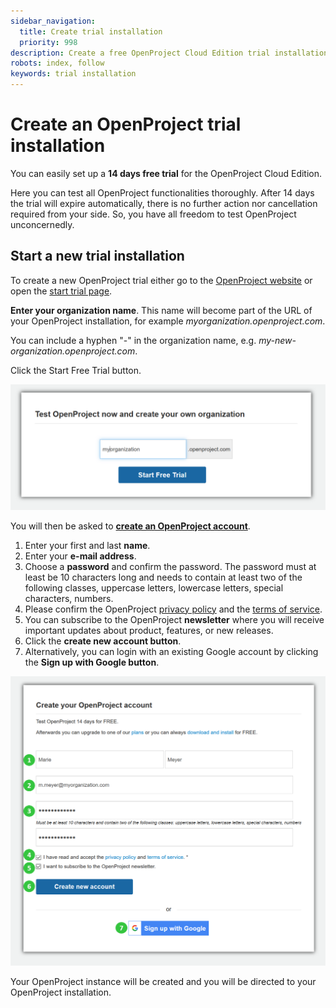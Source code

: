 ```yaml
---
sidebar_navigation:
  title: Create trial installation
  priority: 998
description: Create a free OpenProject Cloud Edition trial installation.
robots: index, follow
keywords: trial installation
---
```


# Create an OpenProject trial installation

You can easily set up a **14 days free trial** for the OpenProject Cloud Edition.

Here you can test all OpenProject functionalities thoroughly. After 14 days the trial will expire automatically, there is no further action nor cancellation required from your side. So, you have all freedom to test OpenProject unconcernedly.

## Start a new trial installation

To create a new OpenProject trial either go to the [OpenProject website](https://www.openproject.org/) or open the [start trial page](https://start.openproject.com).

**Enter your organization name**. This name will become part of the URL of your OpenProject installation, for example *myorganization.openproject.com*.

You can include a hyphen "-" in the organization name, e.g. *my-new-organization.openproject.com*.

Click the Start Free Trial button.

![create OpenProject trial](image-20191202165638244.png)

You will then be asked to [**create an OpenProject account**](../../getting-started/sign-in-registration/#create-a-new-account).

1. Enter your first and last **name**. 
2. Enter your **e-mail address**.
3. Choose a **password** and confirm the password. The password must at least be 10 characters long and needs to contain at least two of the following classes, uppercase letters, lowercase letters, special characters, numbers.
4. Please confirm the OpenProject [privacy policy](https://www.openproject.org/data-privacy-and-security/) and the [terms of service](https://www.openproject.org/terms-of-service/).
5. You can subscribe to the OpenProject **newsletter** where you will receive important updates about product, features, or new releases.
6. Click the **create new account button**.
7. Alternatively, you can login with an existing Google account by clicking the **Sign up with Google button**.

![Cloud-create-trial](Cloud-create-trial.png)

Your OpenProject instance will be created and you will be directed to your OpenProject installation.
